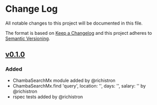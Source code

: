 # Change Log
All notable changes to this project will be documented in this file.

The format is based on [Keep a Changelog](http://keepachangelog.com/)
and this project adheres to [Semantic Versioning](http://semver.org/).

## [v0.1.0]
### Added
- ChambaSearchMx module added by @richistron
- ChambaSearchMx.find 'query', location: '', days: '', salary: '' by @richistron
- rspec tests added by @richistron

[v0.1.0]:https://github.com/richistron/chamba_search_mx/tree/v0.1.0

